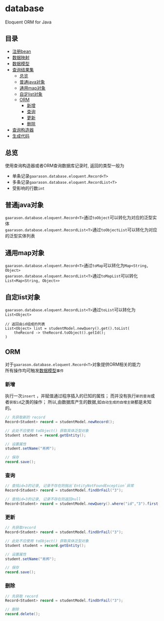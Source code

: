 # database
Eloquent ORM for Java
## 目录
* [注册bean](/document/bean.md)
* [数据映射](/document/mapping.md)
* [数据模型](/document/model.md)
* [查询结果集](/document/record.md)
    * [总览](#总览)
    * [普通java对象](#普通java对象)
    * [通用map对象](#通用map对象)
    * [自定list对象](#自定list对象)
    * [ORM](#ORM)
        * [新增](#新增)
        * [查询](#查询)
        * [更新](#更新)
        * [删除](#删除)
* [查询构造器](/document/query.md)
* [生成代码](/document/generate.md)
    
## 总览

使用查询构造器或者ORM查询数据库记录时, 返回的类型一般为  

- 单条记录`gaarason.database.eloquent.Record<T>`
- 多条记录`gaarason.database.eloquent.RecordList<T>`
- 受影响的行数`int`

## 普通java对象

`gaarason.database.eloquent.Record<T>`通过`toObject`可以转化为对应的泛型实体  
`gaarason.database.eloquent.RecordList<T>`通过`toObjectList`可以转化为对应的泛型实体列表  

## 通用map对象

`gaarason.database.eloquent.Record<T>`通过`toMap`可以转化为`Map<String, Object>`  
`gaarason.database.eloquent.RecordList<T>`通过`toMapList`可以转化`List<Map<String, Object>>`  

## 自定list对象

`gaarason.database.eloquent.RecordList<T>`通过`toList`可以转化为`List<Object>`  
```$xslt
// 返回由id组成的列表
List<Object> list = studentModel.newQuery().get().toList(
    theRecord -> theRecord.toObject().getId();
)
```
## ORM

对于`gaarason.database.eloquent.Record<T>`对象提供ORM相关的能力  
所有操作均可触发[数据模型](/document/model.md)`事件`

### 新增

执行一次`insert` ，并赋值通过程序插入的已知的属性； 
而并没有执行`新的查询`或者`获取id`之类的操作； 
所以,由数据库产生的数据,如`自动生成的自增主键`都是未知的。 

```java
// 先获取新的 record
Record<Student> record = studentModel.newRecord();

// 此处不应使用 toObject() 获取具体泛型对象
Student student = record.getEntity();

// 设置属性
student.setName("肖邦");

// 保存
record.save();
```
### 查询
```java
// 查找id=3的记录, 记录不存在则抛出`EntityNotFoundException`异常
Record<Student> record = studentModel.findOrFail("3");

// 查找id=3的记录, 记录不存在则返回null
Record<Student> record = studentModel.newQuery().where("id","3").first();

```

### 更新
```java
// 先获取record
Record<Student> record = studentModel.findOrFail("3");

// 此处不应使用 toObject() 获取具体泛型对象
Student student = record.getEntity();

// 设置属性
student.setName("肖邦");

// 保存
record.save();
```

### 删除
```java
// 先获取 record
Record<Student> record = studentModel.findOrFail("3");

// 删除
record.delete();
```